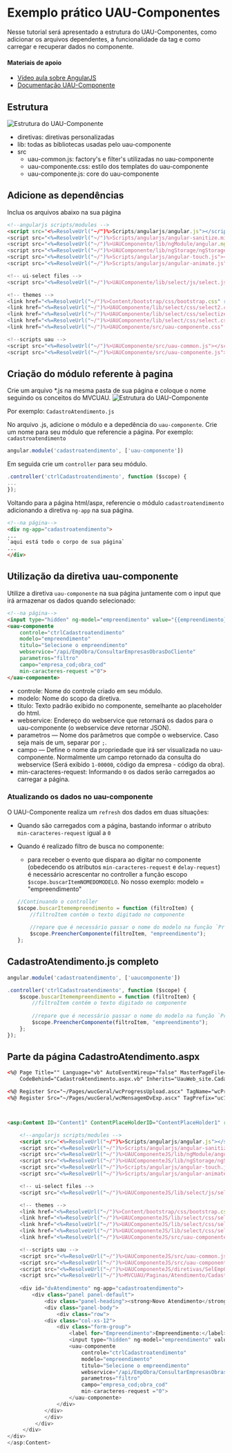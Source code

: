 # Exemplo prático UAU-Componentes

Nesse tutorial será apresentado a estrutura do UAU-Componentes, como adicionar os arquivos dependentes, a funcionalidade da tag <uau-componente> e como carregar e recuperar dados no componente.

#### Materiais de apoio

-  [Vídeo aula sobre AngularJS](https://www.youtube.com/watch?v=_y7rKxqPoyg&list=PLQCmSnNFVYnTD5p2fR4EXmtlR6jQJMbPb)
-  [Documentação UAU-Componente](https://github.com/diogoucg/document/blob/master/README.md)

## Estrutura
![Estrutura do UAU-Componente](https://github.com/diogoucg/document/blob/master/estrutura.png)
* diretivas: diretivas personalizadas
* lib: todas as bibliotecas usadas pelo uau-componente
* src
	* uau-common.js: factory's e filter's utilizadas no uau-componente
	* uau-componente.css: estilo dos templates do uau-componente
	* uau-componente.js: core do uau-componente

## Adicione as dependências

Inclua os arquivos abaixo na sua página
```html
<!--angularjs scripts/modules -->
<script src="<%=ResolveUrl("~/")%>Scripts/angularjs/angular.js"></script>
<script src="<%=ResolveUrl("~/")%>Scripts/angularjs/angular-sanitize.min.js"></script>
<script src="<%=ResolveUrl("~/")%>UAUComponente/lib/ngModule/angular.ng-modules.js"></script>
<script src="<%=ResolveUrl("~/")%>UAUComponente/lib/ngStorage/ngStorage.min.js"></script>
<script src="<%=ResolveUrl("~/")%>Scripts/angularjs/angular-touch.js"></script>
<script src="<%=ResolveUrl("~/")%>Scripts/angularjs/angular-animate.js"></script>    

<!-- ui-select files -->
<script src="<%=ResolveUrl("~/")%>UAUComponente/lib/select/js/select.js"></script>

<!-- themes -->
<link href="<%=ResolveUrl("~/")%>Content/bootstrap/css/bootstrap.css" rel="stylesheet" />
<link href="<%=ResolveUrl("~/")%>UAUComponente/lib/select/css/select2.css" rel="stylesheet" />
<link href="<%=ResolveUrl("~/")%>UAUComponente/lib/select/css/selectize.default.css" rel="stylesheet" />
<link href="<%=ResolveUrl("~/")%>UAUComponente/lib/select/css/select.css" rel="stylesheet" />
<link href="<%=ResolveUrl("~/")%>UAUComponente/src/uau-componente.css" rel="stylesheet" />

<!--scripts uau -->
<script src="<%=ResolveUrl("~/")%>UAUComponente/src/uau-common.js"></script>
<script src="<%=ResolveUrl("~/")%>UAUComponente/src/uau-componente.js"></script>
```

## Criação do módulo referente à pagina

Crie um arquivo *.js na mesma pasta de sua página e coloque o nome seguindo os conceitos do MVCUAU.
![Estrutura do UAU-Componente](https://github.com/diogoucg/document/blob/master/estrutura2.png)

Por exemplo: `CadastroAtendimento.js`

No arquivo .js, adicione o módulo e a depedência do `uau-componente`.
Crie um nome para seu módulo que referencie a página. Por exemplo: `cadastroatendimento`

```javascript
angular.module('cadastroatendimento', ['uau-componente'])
```

Em seguida crie um `controller` para seu módulo.

```javascript
.controller('ctrlCadastroatendimento', function ($scope) {
...
});
```

Voltando para a página html/aspx, referencie o módulo `cadastroatendimento` adicionando a diretiva `ng-app` na sua página.
```html
<!--na página-->
<div ng-app="cadastroatendimento">
...
`aqui está todo o corpo de sua página`
...
</div>
```
## Utilização da diretiva uau-componente

Utilize a diretiva `uau-componente` na sua página juntamente com o input que irá armazenar os dados quando selecionado:

```html
<!--na página-->
<input type="hidden" ng-model="empreendimento" value="{{empreendimento}}" id="txtEmpObr" runat="server" />
<uau-componente 
	controle="ctrlCadastroatendimento"
	modelo="empreendimento"
	titulo="Selecione o empreendimento"
	webservice="/api/EmpObra/ConsultarEmpresasObrasDoCliente"
	parametros="filtro"
	campo="empresa_cod;obra_cod"
	min-caracteres-request ="0">
</uau-componente>
```

* controle: Nome do controle criado em seu módulo.
* modelo: Nome do scopo da diretiva.
* titulo: Texto padrão exibido no componente, semelhante ao placeholder do html.
* webservice: Endereço do webservice que retornará os dados para o uau-componente  (o webservice deve retornar JSON).
* parametros — Nome dos parâmetros que compõe o webservice. Caso seja mais de um, separar por `;`.
* campo — Define o nome da propriedade que irá ser visualizada no uau-componente. Normalmente um campo retornado da consulta do webservice (Será exibido `1-00000`, código da empresa - código da obra).
* min-caracteres-request: Informando `0` os dados serão carregados ao carregar a página.

### Atualizando os dados no uau-componente

O UAU-Componente realiza um `refresh` dos dados em duas situações:
* Quando são carregados com a página, bastando informar o atributo `min-caracteres-request` igual a `0`
* Quando é realizado filtro de busca no componente:
	* para receber o evento que dispara ao digitar no componente (obedecendo os atributos `min-caracteres-request` e `delay-request`) é necessário acrescentar no controller a função escopo `$scope.buscarItemNOMEDOMODELO`. No nosso exemplo: modelo = "empreendimento"
	
	```javascript
	//Continuando o controller
	$scope.buscarItemempreendimento = function (filtroItem) {
		//filtroItem contém o texto digitado no componente
		
		//repare que é necessário passar o nome do modelo na função `PreencherComponente`
		$scope.PreencherComponente(filtroItem, "empreendimento");
	};
	```
## CadastroAtendimento.js completo

```javascript
angular.module('cadastroatendimento', ['uaucomponente'])

.controller('ctrlCadastroatendimento', function ($scope) {
	$scope.buscarItemempreendimento = function (filtroItem) {
		//filtroItem contém o texto digitado no componente
		
		//repare que é necessário passar o nome do modelo na função `PreencherComponente`
		$scope.PreencherComponente(filtroItem, "empreendimento");
	};
});
```

## Parte da página CadastroAtendimento.aspx
```html
<%@ Page Title="" Language="vb" AutoEventWireup="false" MasterPageFile="~/UauWeb/Master/mpUauWeb.Master"
    CodeBehind="CadastroAtendimento.aspx.vb" Inherits="UauWeb_site.CadastroAtendimento" %>

<%@ Register Src="~/Pages/wucGeral/wcProgressUpload.ascx" TagName="wcProgressUpload" TagPrefix="uc1" %>
<%@ Register Src="~/Pages/wucGeral/wcMensagemDvExp.ascx" TagPrefix="uc1" TagName="wcMensagemDvExp" %>



<asp:Content ID="Content1" ContentPlaceHolderID="ContentPlaceHolder1" runat="server">

    <!--angularjs scripts/modules -->
    <script src="<%=ResolveUrl("~/")%>Scripts/angularjs/angular.js"></script>
    <script src="<%=ResolveUrl("~/")%>Scripts/angularjs/angular-sanitize.min.js"></script>
    <script src="<%=ResolveUrl("~/")%>UAUComponenteJS/lib/ngModule/angular.ng-modules.js"></script>
    <script src="<%=ResolveUrl("~/")%>UAUComponenteJS/lib/ngStorage/ngStorage.min.js"></script>
    <script src="<%=ResolveUrl("~/")%>Scripts/angularjs/angular-touch.js"></script>
    <script src="<%=ResolveUrl("~/")%>Scripts/angularjs/angular-animate.js"></script>    

    <!-- ui-select files -->
    <script src="<%=ResolveUrl("~/")%>UAUComponenteJS/lib/select/js/select.js"></script>

    <!-- themes -->
    <link href="<%=ResolveUrl("~/")%>Content/bootstrap/css/bootstrap.css" rel="stylesheet" />
    <link href="<%=ResolveUrl("~/")%>UAUComponenteJS/lib/select/css/select2.css" rel="stylesheet" />
    <link href="<%=ResolveUrl("~/")%>UAUComponenteJS/lib/select/css/selectize.default.css" rel="stylesheet" />
    <link href="<%=ResolveUrl("~/")%>UAUComponenteJS/lib/select/css/select.css" rel="stylesheet" />
    <link href="<%=ResolveUrl("~/")%>UAUComponenteJS/src/uau-componente.css" rel="stylesheet" />

    <!--scripts uau -->
    <script src="<%=ResolveUrl("~/")%>UAUComponenteJS/src/uau-common.js"></script>
    <script src="<%=ResolveUrl("~/")%>UAUComponenteJS/src/uau-componente.js"></script>
    <script src="<%=ResolveUrl("~/")%>UAUComponenteJS/diretivas/SelEmpObra/SelEmpObraDirective.js"></script>
    <script src="<%=ResolveUrl("~/")%>MVCUAU/Paginas/Atendimento/CadastroAtendimento/CadastroAtendimento.js"></script>
      
    <div id="dvAtendimento" ng-app="cadastroatendimento">
        <div class="panel panel-default">
            <div class="panel-heading"><strong>Novo Atendimento</strong></div>
            <div class="panel-body">
                <div class="row">
			<div class="col-xs-12">
				<div class="form-group">
					<label for="Empreendimento">Empreendimento:</label>
					<input type="hidden" ng-model="empreendimento" value="{{empreendimento}}" id="txtEmpObr" runat="server" />
					<uau-componente 
						controle="ctrlCadastroatendimento" 
						modelo="empreendimento" 
						titulo="Selecione o empreendimento" 
						webservice="/api/EmpObra/ConsultarEmpresasObrasDoCliente" 
						parametros="filtro" 
						campo="empresa_cod;obra_cod" 
						min-caracteres-request ="0">
					</uau-componente>
				</div>
		   	</div>
	      	</div>
         </div>
     </div>
</div>
</asp:Content>
```
